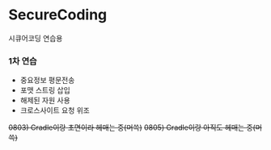 # SecureCoding
시큐어코딩 연습용
  
### 1차 연습
- 중요정보 평문전송
- 포맷 스트링 삽입
- 해제된 자원 사용
- 크로스사이트 요청 위조

~~0803) Gradle이랑 초면이라 헤매는 중(머쓱)~~
~~0805) Gradle이랑 아직도 헤매는 중(머쓱)~~
